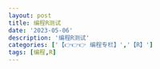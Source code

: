 ```yaml
---
layout: post
title: 编程R测试
date: '2023-05-06'
description: '编程R测试'
categories: ['【👉👉👉 编程专栏】','【R】']
tags: [编程,R]
---
```

